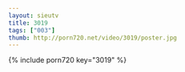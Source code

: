 ```yaml
--- 
layout: sieutv
title: 3019
tags: ["003"]
thumb: http://porn720.net/video/3019/poster.jpg
---
```

{% include porn720 key="3019" %} 
